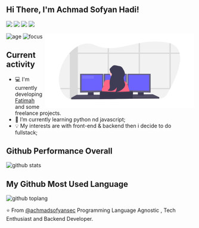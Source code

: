 ## **Hi There, I'm Achmad Sofyan Hadi!**



<a href="https://www.facebook.com/sofyanhadi"><img src="https://img.shields.io/badge/Sofyan Hadi-1877F2?style=for-the-badge&logo=facebook&logoColor=white"/></a>
<a href="https://www.instagram.com/achmadsofyan_h/"><img src="https://img.shields.io/badge/@achmadsofyan_h%20-%23E4405F.svg?&style=for-the-badge&logo=Instagram&logoColor=white"/></a>
<a href="https://twitter.com/sofyanhadi"><img src="https://img.shields.io/badge/@sofyanhadi%20-%231DA1F2.svg?&style=for-the-badge&logo=Twitter&logoColor=white"/></a>
<a href="https://www.linkedin.com/in/sofyanhadi"><img src="https://img.shields.io/badge/sofyanhadi%20-%230077B5.svg?&style=for-the-badge&logo=linkedin&logoColor=white"/></a>


<img align="right" height="200" width="400" alt="IMG" src="https://github.com/achmadsofyansec/achmadsofyansec/blob/master/undraw_programmer_imem.png">

![age](https://img.shields.io/badge/Age-17-blue)
![focus](https://img.shields.io/badge/Focus-FullStack-blue)

## Current activity

- 💻 I'm currently developing <a href="https://github.com/achmadsofyansec">Fatimah</a> and some freelance projects.
- 📖 I’m currently learning python nd javascript;
- 💡 My interests are with front-end & backend then i decide to do fullstack;

## Github Performance Overall



![github stats](https://github-readme-stats.vercel.app/api?username=achmadsofyansec&show_icons=true&theme=nightowl)

## My Github Most Used Language

![github toplang](https://github-readme-stats.vercel.app/api/top-langs/?username=achmadsofyansec&layout=compact&theme=nightowl)

⭐️ From [@achmadsofyansec](https://github.com/achmadsofyansec)
Programming Language Agnostic , Tech Enthusiast and Backend Developer.
